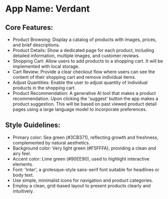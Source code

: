 # **App Name**: Verdant

## Core Features:

- Product Browsing: Display a catalog of products with images, prices, and brief descriptions.
- Product Details: Show a dedicated page for each product, including detailed information, multiple images, and customer reviews.
- Shopping Cart: Allow users to add products to a shopping cart. It will be implemented with local storage.
- Cart Review: Provide a clear checkout flow where users can see the content of their shopping cart and remove individual items.
- Adjust Quantities: Enable the user to adjust quantity of individual products in the shopping cart.
- Product Recommendation: A generative AI tool that makes a product recommendation. Upon clicking the 'suggest' button the app makes a product suggestion. This will be based on past viewed product detail pages using a large language model to incorporate preferences.

## Style Guidelines:

- Primary color: Sea green (#3CB371), reflecting growth and freshness, complemented by natural aesthetics.
- Background color: Very light green (#F5FFFA), providing a clean and airy feel.
- Accent color: Lime green (#90EE90), used to highlight interactive elements.
- Font: 'Inter', a grotesque-style sans-serif font suitable for headlines or body text.
- Use simple, minimalist icons for navigation and product categories.
- Employ a clean, grid-based layout to present products clearly and intuitively.